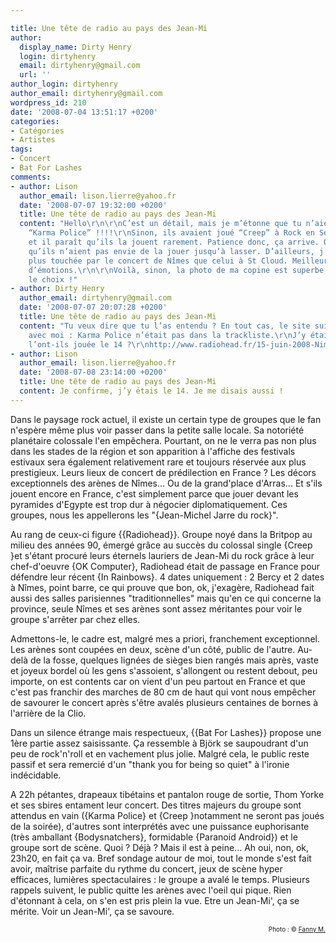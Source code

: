 ```yaml
---

title: Une tête de radio au pays des Jean-Mi
author:
  display_name: Dirty Henry
  login: dirtyhenry
  email: dirtyhenry@gmail.com
  url: ''
author_login: dirtyhenry
author_email: dirtyhenry@gmail.com
wordpress_id: 210
date: '2008-07-04 13:51:17 +0200'
categories:
- Catégories
- Artistes
tags:
- Concert
- Bat For Lashes
comments:
- author: Lison
  author_email: lison.lierre@yahoo.fr
  date: '2008-07-07 19:32:00 +0200'
  title: Une tête de radio au pays des Jean-Mi
  content: "Hello\r\n\r\nC’est un détail, mais je m’étonne que tu n’aies pas entendu
    “Karma Police” !!!!\r\nSinon, ils avaient joué “Creep” à Rock en Seine 2 ans auparavant
    et il paraît qu’ils la jouent rarement. Patience donc, ça arrive. On comprend
    qu’ils n’aient pas envie de la jouer jusqu’à lasser. D’ailleurs, j’ai été beaucoup
    plus touchée par le concert de Nîmes que celui à St Cloud. Meilleur son et plus
    d’émotions.\r\n\r\nVoilà, sinon, la photo de ma copine est superbe, bien vu pour
    le choix !"
- author: Dirty Henry
  author_email: dirtyhenry@gmail.com
  date: '2008-07-07 20:07:28 +0200'
  title: Une tête de radio au pays des Jean-Mi
  content: "Tu veux dire que tu l’as entendu ? En tout cas, le site suivant est d’accord
    avec moi : Karma Police n’était pas dans la trackliste.\r\nJ’y étais le 15, peut-être
    l’ont-ils jouée le 14 ?\r\nhttp://www.radiohead.fr/15-juin-2008-Nimes-arenes-France"
- author: Lison
  author_email: lison.lierre@yahoo.fr
  date: '2008-07-08 23:14:00 +0200'
  title: Une tête de radio au pays des Jean-Mi
  content: Je confirme, j’y étais le 14. Je me disais aussi !
---
```

Dans le paysage rock actuel, il existe un certain type de groupes que le fan n'espère même plus voir passer dans la petite salle locale. Sa notoriété planétaire colossale l'en empêchera. Pourtant, on ne le verra pas non plus dans les stades de la région et son apparition à l'affiche des festivals estivaux sera également relativement rare et toujours réservée aux plus prestigieux. Leurs lieux de concert de prédilection en France ? Les décors exceptionnels des arènes de Nîmes... Ou de la grand'place d'Arras... Et s'ils jouent encore en France, c'est simplement parce que jouer devant les pyramides d'Egypte est trop dur à négocier diplomatiquement. Ces groupes, nous les appellerons les "{Jean-Michel Jarre du rock}".

Au rang de ceux-ci figure {{Radiohead}}. Groupe noyé dans la Britpop au milieu des années 90, émergé grâce au succès du colossal single {Creep }et s'étant procuré leurs éternels lauriers de Jean-Mi du rock grâce à leur chef-d'oeuvre {OK Computer}, Radiohead était de passage en France pour défendre leur récent {In Rainbows}. 4 dates uniquement : 2 Bercy et 2 dates à Nîmes, point barre, ce qui prouve que bon, ok, j'exagère, Radiohead fait aussi des salles parisiennes "traditionnelles" mais qu'en ce qui concerne la province, seule Nîmes et ses arènes sont assez méritantes pour voir le groupe s'arrêter par chez elles.

Admettons-le, le cadre est, malgré mes a priori, franchement exceptionnel. Les arènes sont coupées en deux, scène d'un côté, public de l'autre. Au-delà de la fosse, quelques lignées de sièges bien rangés mais après, vaste et joyeux bordel où les gens s'assoient, s'allongent ou restent debout, peu importe, on est contents car on vient d'un peu partout en France et que c'est pas franchir des marches de 80 cm de haut qui vont nous empêcher de savourer le concert après s'être avalés plusieurs centaines de bornes à l'arrière de la Clio.

Dans un silence étrange mais respectueux, {{Bat For Lashes}} propose une 1ère partie assez saisissante. Ça ressemble à Björk se saupoudrant d'un peu de rock'n'roll et en vachement plus jolie. Malgré cela, le public reste passif et sera remercié d'un "thank you for being so quiet" à l'ironie indécidable.

A 22h pétantes, drapeaux tibétains et pantalon rouge de sortie, Thom Yorke et ses sbires entament leur concert. Des titres majeurs du groupe sont attendus en vain ({Karma Police} et {Creep }notamment ne seront pas joués de la soirée), d'autres sont interprétés avec une puissance euphorisante (très amballant {Bodysnatchers}, formidable {Paranoid Android}) et le groupe sort de scène. Quoi ? Déjà ? Mais il est à peine... Ah oui, non, ok, 23h20, en fait ça va. Bref sondage autour de moi, tout le monde s'est fait avoir, maîtrise parfaite du rythme du concert, jeux de scène hyper efficaces, lumières spectaculaires : le groupe a avalé le temps. Plusieurs rappels suivent, le public quitte les arènes avec l'oeil qui pique. Rien d'étonnant à cela, on s'en est pris plein la vue. Etre un Jean-Mi', ça se mérite. Voir un Jean-Mi', ça se savoure.

<p style="font-size: 10px; padding-top: 0px; margin-top: 0px; margin-bottom: 0px" align="right">Photo : © <a href="http://www.flickr.com/photos/fannym/">Fanny M.</a></p>
